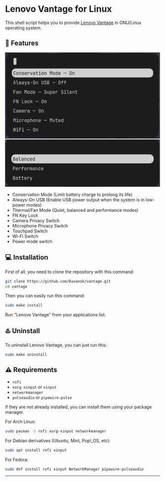 # Lenovo Vantage for Linux
This shell script helps you to provide [Lenovo Vantage](https://www.lenovo.com/us/en/software/vantage) in GNU/Linux operating system.

## :rocket: Features
![image](images/main_menu.png)
![img](images/power_mode_menu.png)
* Conservation Mode (Limit battery charge to prolong its life)
* Always-On USB (Enable USB power output when the system is in low-power modes)
* Thermal/Fan Mode (Quiet, balanced and performance modes)
* FN Key Lock
* Camera Privacy Switch
* Microphone Privacy Switch
* Touchpad Switch
* Wi-Fi Switch
* Power mode switch

## :computer: Installation

First of all, you need to clone the repository with this command:
```bash
git clone https://github.com/Davanok/vantage.git
cd vantage
```
Then you can easily run this command:

```bash
sudo make install
```
Run "Lenovo Vantage" from your applications list.

## :hotsprings: Uninstall
To uninstall Lenovo Vantage, you can just run this:

```bash
sudo make uninstall
```

## :warning: Requirements
* `rofi`
* `xorg-xinput` or `xinput`
* `networkmanager`
* `pulseaudio` or `pipewire-pulse`


if they are not already installed, you can install them using your package manager.

For Arch Linux:
```bash
sudo pacman -S rofi xorg-xinput networkmanager
``` 
For Debian derivatives (Ubuntu, Mint, Pop!_OS, etc):
```bash
sudo apt install rofi xinput
```
For Fedora:
```bash
sudo dnf install rofi xinput NetworkManager pipewire-pulseaudio
```
---

